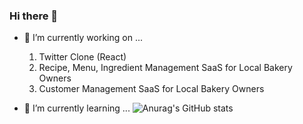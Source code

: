 ### Hi there 👋

- 🔭 I’m currently working on ...
  1. Twitter Clone (React)
  2. Recipe, Menu, Ingredient Management SaaS for Local Bakery Owners
  3. Customer Management SaaS for Local Bakery Owners
    
- 🌱 I’m currently learning ...
![Anurag's GitHub stats](https://github-readme-stats.vercel.app/api?username=jeff-rhie&show_icons=true&theme=radical)
